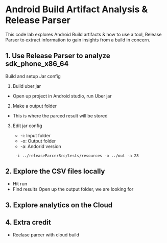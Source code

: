 # Android Build Artifact Analysis & Release Parser
This code lab explores Android Build artifacts & how to use a tool, Release Parser to extract information to gain insights from a build in concern.  

## 1. Use Release Parser to analyze sdk_phone_x86_64
Build and setup Jar config
1. Build uber jar
- Open up project in Android studio, run Uber jar
2. Make a output folder
- This is where the parced result will be stored

3. Edit jar config
    - -i: Input folder
    - -o: Output folder
    - -a: Andorid version

    ```
     -i ../releaseParcerSrc/tests/resources -o ../out -a 28
    ```
## 2. Explore the CSV files locally
- Hit run
- Find results
Open up the output folder, we are looking for

## 3. Explore analytics on the Cloud


## 4. Extra credit
- Reelase parcer with cloud build
